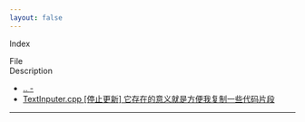 ```yaml
---
layout: false
---
```


<html>
<head>
    <meta http-equiv="Content-Type" content="text/html; charset=UTF-8">
    <title>Xecades Files | ./Linux/TextInputer</title>
    <link rel="shortcut icon" href="https://down.moerats.com/resources/themes/vpsmm/img/favicon.ico">
    <!-- STYLES -->
    <link rel="stylesheet" href="/files/bootstrap.min.css">
    <link href="http://cdn.bootcss.com/font-awesome/4.3.0/css/font-awesome.min.css" rel="stylesheet">
    <link href="/files/flat-ui.min.css" rel="stylesheet">
    <link rel="stylesheet" type="text/css" href="/files/style.css">
    <!-- SCRIPTS -->
    <script type="text/javascript" src="/files/jquery.min.js"></script>
    <script src="/files/bootstrap.min.js"></script>
    <script type="text/javascript" src="/files/directorylister.js"></script>
    <!-- META -->
    <meta name="viewport" content="width=device-width, initial-scale=1.0">
</head>

<body>
    <div id="page-navbar" class="navbar navbar-default navbar-fixed-top">
        <div class="container">
            <p class="navbar-text">Index</p>
            <div class="navbar-right">
                <ul id="page-top-nav" class="nav navbar-nav" style="display: none;">
                    <li>
                        <a href="javascript:void(0)" id="page-top-link">
                            <i class="fa fa-arrow-circle-up fa-lg"></i>
                        </a>
                    </li>
                </ul>
            </div>
        </div>
    </div>
    <div id="page-content" class="container">
        <div id="directory-list-header">
            <div class="row">
                <div class="col-md-5 col-sm-6 col-xs-10">File</div>
                <div class="col-md-6 col-sm-6 col-xs-10">Description</div>
            </div>
        </div>
        <ul id="directory-listing" class="nav nav-pills nav-stacked">
            <!---->
            <li data-name=".." data-href="/../">
                <a href="./.." class="clearfix" data-name="..">
                    <div class="row">
                        <span class="file-name col-md-5 col-sm-6 col-xs-9">
                        <i class="fa fa-level-up fa-fw"></i>
                        ..
                        </span>
                        <span class="col-md-6 col-sm-6 col-xs-9">
                        -
                        </span>
                    </div>
                </a>
            </li>
            <!---->
            <li data-name="TextInputer" data-href="/TextInputer/">
                <a href="./TextInputer.html" class="clearfix" data-name="TextInputer">
                    <div class="row">
                        <span class="file-name col-md-5 col-sm-6 col-xs-9">
                        <i class="fa fa-code fa-fw"></i>
                        TextInputer.cpp
                        </span>
                        <span class="col-md-6 col-sm-6 col-xs-9">
                        [停止更新] 它存在的意义就是方便我复制一些代码片段
                        </span>
                    </div>
                </a>
            </li>
        </ul>
    </div>
    <hr>
</body>
</html>
